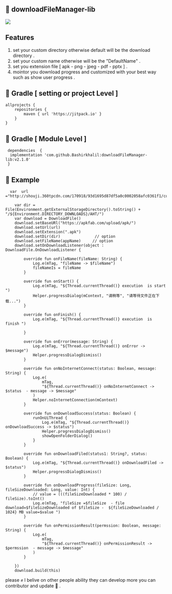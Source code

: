 ## :slightly_smiling_face:  downloadFileManager-lib 

[![](https://jitpack.io/v/Bashirkhalil/downloadFileManager-lib.svg)](https://jitpack.io/#Bashirkhalil/downloadFileManager-lib)


## Features 

1. set your custom directory otherwise default will be the download directory .
2. set your custom name otherwise will be the "DefaultName" .
3. set you extension file [ apk - png - jpeg - pdf - pptx ] .
4. mointor you download progress and customized with your best way such as show user progress .


	
	
##  :green_heart: Gradle [ setting or project  Level ]


	allprojects {
		repositories {
			maven { url 'https://jitpack.io' }
		}
	}

## :green_heart: Gradle [   Module Level ]
	
	
     dependencies  {
      implementation 'com.github.Bashirkhalil:downloadFileManager-lib:v2.1.0'
     }
	

## :green_heart: Example 

      var  url ="http://shouji.360tpcdn.com/170918/93d1695d87df5a0c0002058afc0361f1/com.ss.android.article.news_636.apk"

        var dir = File(Environment.getExternalStorageDirectory().toString() + "/${Environment.DIRECTORY_DOWNLOADS}/AHT/")
        var download = DownloadFile()
        download.setBaseURl("https://apkfab.com/upload/apk/")
        download.setUrl(url)
        download.setExtension(".apk")
        download.setDir(dir)               // option
        download.setFileName(appName)     // option
        download.setOnDownloadListener(object : DownloadFile.OnDownloadListener {

            override fun onFileName(fileName: String) {
                Log.e(mTag, "fileName -> $fileName")
                fileNameIs = fileName
            }

            override fun onStart() {
                Log.e(mTag, "${Thread.currentThread()} execution  is start ")
                Helper.progressDialog(mContext, "请稍等", "请等待文件正在下载...")
            }

            override fun onFinish() {
                Log.e(mTag, "${Thread.currentThread()} execution  is finish ")

            }

            override fun onError(message: String) {
                Log.e(mTag, "${Thread.currentThread()} onError -> $message")
                Helper.progressDialogDismiss()
            }

            override fun onNoInternetConnect(status: Boolean, message: String) {
                Log.e(
                    mTag,
                    "${Thread.currentThread()} onNoInternetConnect -> $status  - message -> $message"
                )
                Helper.noInternetConnection(mContext)
            }

            override fun onDownloadSuccess(status: Boolean) {
                runOnUiThread {
                    Log.e(mTag, "${Thread.currentThread()} onDownloadSuccess -> $status")
                    Helper.progressDialogDismiss()
                    showOpenFolderDialog()
                }
            }

            override fun onDownloadFiled(status1: String?, status: Boolean) {
                Log.e(mTag, "${Thread.currentThread()} onDownloadFiled -> $status")
                Helper.progressDialogDismiss()
            }

            override fun onDownloadProgress(fileSize: Long, fileSizeDownloaded: Long, value: Int) {
                // value = (((fileSizeDownloaded * 100) / fileSize).toInt()
                Log.e(mTag, "fileSize =$fileSize  - file download=$fileSizeDownloaded of $fileSize -  ${fileSizeDownloaded / 1024} MB value=$value ")
            }

            override fun onPermissionResult(permssion: Boolean, message: String) {
                Log.e(
                    mTag,
                    "${Thread.currentThread()} onPermissionResult -> $permssion  - message -> $message"
                )
            }

        })
        download.build(this)



please  :fist_raised: I belive on other people ability they can develop more you can contributor and update :muscle: .
